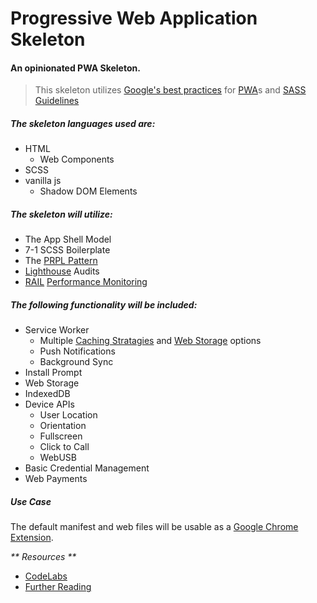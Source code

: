 # Progressive Web Application Skeleton
#### An opinionated PWA Skeleton.

> This skeleton utilizes [Google's best practices](https://developers.google.com/web/fundamentals) for [PWA](https://web.dev/progressive-web-apps/)s and [SASS Guidelines](https://sass-guidelin.es/#the-7-1-pattern)

##### The skeleton languages used are:
- HTML
  - Web Components
- SCSS
- vanilla js
  - Shadow DOM Elements

##### The skeleton will utilize:
- The App Shell Model
- 7-1 SCSS Boilerplate
- The [PRPL Pattern](https://web.dev/apply-instant-loading-with-prpl/)
- [Lighthouse](https://developers.google.com/web/tools/lighthouse/) Audits
- [RAIL](https://web.dev/rail/) [Performance Monitoring](https://web.dev/measure/)
 

##### The following functionality will be included:
- Service Worker
  - Multiple [Caching Stratagies](https://developers.google.com/web/fundamentals/instant-and-offline/offline-cookbook/) and [Web Storage](https://developers.google.com/web/fundamentals/instant-and-offline/web-storage#data_model) options
  - Push Notifications
  - Background Sync
- Install Prompt
- Web Storage
- IndexedDB
- Device APIs
  - User Location
  - Orientation
  - Fullscreen
  - Click to Call
  - WebUSB
- Basic Credential Management
- Web Payments

##### Use Case
The default manifest and web files will be usable as a [Google Chrome](https://www.google.com/chrome/) [Extension](https://chrome.google.com/webstore/category/extensions?hl=en).

_** Resources **_
- [CodeLabs](https://codelabs.developers.google.com)
- [Further Reading](https://codelabs.developers.google.com/codelabs/your-first-pwapp/#7)